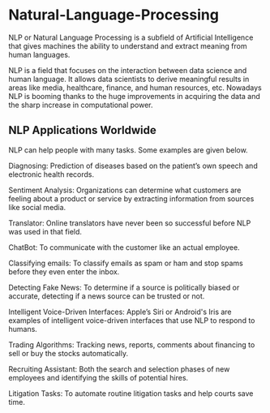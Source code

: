 # Natural-Language-Processing

<p/>NLP or Natural Language Processing is a subfield of Artificial Intelligence that gives machines the ability to understand and extract meaning from human languages. <p/>
<p/>NLP is a field that focuses on the interaction between data science and human language. It allows data scientists to derive meaningful results in areas like media, healthcare, finance, and human resources, etc. Nowadays NLP is booming thanks to the huge improvements in acquiring the data and the sharp increase in computational power.<p/>
<h2/>NLP Applications Worldwide</h2>
NLP can help people with many tasks. Some examples are given below.

<p/>Diagnosing: Prediction of diseases based on the patient’s own speech and electronic health records.</p>
<p/>Sentiment Analysis: Organizations can determine what customers are feeling about a product or service by extracting information from sources like social media.</p>
<p/>Translator: Online translators have never been so successful before NLP was used in that field. </p>
<p/>ChatBot: To communicate with the customer like an actual employee.</p>
<p/>Classifying emails:  To classify emails as spam or ham and stop spams before they even enter the inbox.</p>
<p/>Detecting Fake News: To determine if a source is politically biased or accurate, detecting if a news source can be trusted or not.</p>
<p/>Intelligent Voice-Driven Interfaces: Apple’s Siri or Android's Iris are examples of intelligent voice-driven interfaces that use NLP to respond to humans.</p>
<p/>Trading Algorithms: Tracking news, reports, comments about financing to sell or buy the stocks automatically.</p>
<p/>Recruiting Assistant: Both the search and selection phases of new employees and identifying the skills of potential hires.</p>
<p/>Litigation Tasks: To automate routine litigation tasks and help courts save time.</p>



